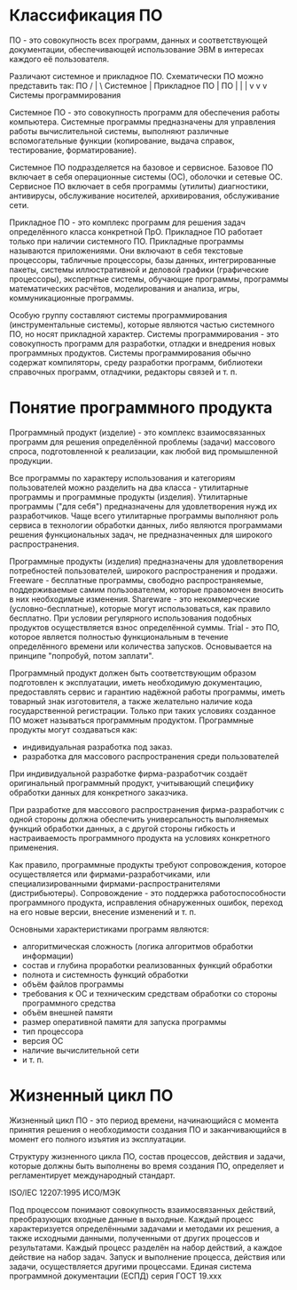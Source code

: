 # Классификация ПО

ПО - это совокупность всех программ, данных и соответствующей документации, обеспечивающей использование ЭВМ в интересах каждого её пользователя.

Различают системное и прикладное ПО. Схематически ПО можно представить так:
               ПО
			  / |  \\
	Системное   |    Прикладное 
	     ПО     |       ПО
	      |    \|        |
		  v     v        v
	 Системы программирования

Системное ПО - это совокупность программ для обеспечения работы компьютера. Системные программы предназначены для управления работы вычислительной системы, выполняют различные вспомогательные функции (копирование, выдача справок, тестирование, форматирование).

Системное ПО подразделяется на базовое и сервисное.
Базовое ПО включает в себя операционные системы (ОС), оболочки и сетевые ОС.
Сервисное ПО включает в себя программы (утилиты) диагностики, антивирусы, обслуживание носителей, архивирования, обслуживание сети.

Прикладное ПО - это комплекс программ для решения задач определённого класса конкретной ПрО. Прикладное ПО работает только при наличии системного ПО.
Прикладные программы называются приложениями. Они включают в себя текстовые процессоры, табличные процессоры, базы данных, интегрированные пакеты, системы иллюстративной и деловой графики (графические процессоры), экспертные системы, обучающие программы, программы математических расчётов, моделирования и анализа, игры, коммуникационные программы.

Особую группу составляют системы программирования (инструментальные системы), которые являются частью системного ПО, но носят прикладной характер. Системы программирования - это совокупность программ для разработки, отладки и внедрения новых программных продуктов. Системы программирования обычно содержат компиляторы, среду разработки программ, библиотеки справочных программ, отладчики, редакторы связей и т. п. 

# Понятие программного продукта

Программный продукт (изделие) - это комплекс взаимосвязанных программ для решения определённой проблемы (задачи) массового спроса, подготовленной к реализации, как любой вид промышленной продукции. 

Все программы по характеру использования и категориям пользователей можно разделить на два класса - утилитарные программы и программные продукты (изделия). Утилитарные программы ("для себя") предназначены для удовлетворения нужд их разработчиков. Чаще всего утилитарные программы выполняют роль сервиса в технологии обработки данных, либо являются программами решения функциональных задач, не предназначенных для широкого распространения.

Программные продукты (изделия) предназначены для удовлетворения потребностей пользователей, широкого распространения и продажи. Freeware - бесплатные программы, свободно распространяемые, поддерживаемые самим пользователем, которые правомочен вносить в них необходимые изменения. Shareware - это некоммерческие (условно-бесплатные), которые могут использоваться, как правило бесплатно. При условии регулярного использования подобных продуктов осуществляется взнос определённой суммы. Trial - это ПО, которое является полностью функциональным в течение определённого времени или количества запусков. Основывается на принципе "попробуй, потом заплати".

Программный продукт должен быть соответствующим образом подготовлен к эксплуатации, иметь необходимую документацию, предоставлять сервис и гарантию надёжной работы программы, иметь товарный знак изготовителя, а также желательно наличие кода государственной регистрации. Только при таких условиях созданное ПО может называться программным продуктом. Программные продукты могут создаваться как:
- индивидуальная разработка под заказ.
- разработка для массового распространения среди пользователей

При индивидуальной разработке фирма-разработчик создаёт оригинальный программный продукт, учитывающий специфику обработки данных для конкретного заказчика.

При разработке для массового распространения фирма-разработчик с одной стороны должна обеспечить универсальность выполняемых функций обработки данных, а с другой стороны гибкость и настраиваемость программного продукта на условиях конкретного применения.

Как правило, программные продукты требуют сопровождения, которое осуществляется или фирмами-разработчиками, или специализированными фирмами-распространителями (дистрибьютеры). Сопровождение - это поддержка работоспособности программного продукта, исправления обнаруженных ошибок, переход на его новые версии, внесение изменений и т. п.

Основными характеристиками программ являются:
- алгоритмическая сложность (логика алгоритмов обработки информации)
- состав и глубина проработки реализованных функций обработки
- полнота и системность функций обработки
- объём файлов программы 
- требования к ОС и техническим средствам обработки со стороны программного средства
- объём внешней памяти 
- размер оперативной памяти для запуска программы
- тип процессора
- версия ОС
- наличие вычислительной сети
- и т. п.

# Жизненный цикл ПО

Жизненный цикл ПО - это период времени, начинающийся с момента принятия решения о необходимости создания ПО и заканчивающийся в момент его полного изъятия из эксплуатации.

Структуру жизненного цикла ПО, состав процессов, действия и задачи, которые должны быть выполнены во время создания ПО, определяет и регламентирует международный стандарт.

ISO/IEC 12207:1995
ИСО/МЭК

Под процессом понимают совокупность взаимосвязанных действий, преобразующих входные данные в выходные. Каждый процесс характеризуется определёнными задачами и методами их решения, а также исходными данными, полученными от других процессов и результатами. Каждый процесс разделён на набор действий, а каждое действие на набор задач. Запуск и выполнение процесса, действия или задачи, осуществляется другими процессами.
Единая система программной документации (ЕСПД) серия ГОСТ 19.ххх


